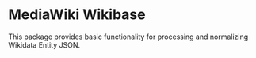 # MediaWiki Wikibase

This package provides basic functionality for processing and normalizing
Wikidata Entity JSON.  
